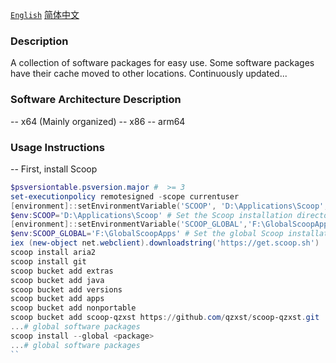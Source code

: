 [`English`](README_en.md)
[简体中文](README.md)

### Description

A collection of software packages for easy use. Some software packages have their cache moved to other locations. Continuously updated...

### Software Architecture Description

-- x64 (Mainly organized)
-- x86
-- arm64

### Usage Instructions

-- First, install Scoop

```powershell
$psversiontable.psversion.major #  >= 3
set-executionpolicy remotesigned -scope currentuser
[environment]::setEnvironmentVariable('SCOOP', 'D:\Applications\Scoop', 'User')
$env:SCOOP='D:\Applications\Scoop' # Set the Scoop installation directory
[environment]::setEnvironmentVariable('SCOOP_GLOBAL','F:\GlobalScoopApps','Machine')
$env:SCOOP_GLOBAL='F:\GlobalScoopApps' # Set the global Scoop installation directory
iex (new-object net.webclient).downloadstring('https://get.scoop.sh')
scoop install aria2
scoop install git
scoop bucket add extras
scoop bucket add java
scoop bucket add versions
scoop bucket add apps
scoop bucket add nonportable
scoop bucket add scoop-qzxst https://github.com/qzxst/scoop-qzxst.git
...# global software packages
scoop install --global <package>
...# global software packages
``
